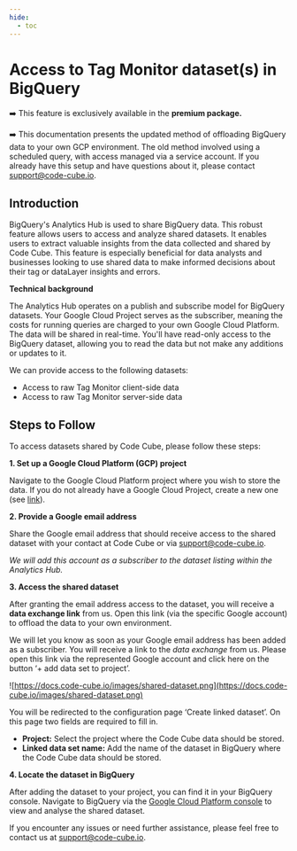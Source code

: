 ```yaml
---
hide:
  - toc
---
```


# Access to Tag Monitor dataset(s) in BigQuery

➡️ This feature is exclusively available in the **premium package.**

➡️ This documentation presents the updated method of offloading BigQuery data to your own GCP environment. The old method involved using a scheduled query, with access managed via a service account. If you already have this setup and have questions about it, please contact [support@code-cube.io](mailto:support@code-cube.io).

## Introduction

BigQuery's Analytics Hub is used to share BigQuery data. This robust feature allows users to access and analyze shared datasets. It enables users to extract valuable insights from the data collected and shared by Code Cube. This feature is especially beneficial for data analysts and businesses looking to use shared data to make informed decisions about their tag or dataLayer insights and errors.

**Technical background**

The Analytics Hub operates on a publish and subscribe model for BigQuery datasets. Your Google Cloud Project serves as the subscriber, meaning the costs for running queries are charged to your own Google Cloud Platform. The data will be shared in real-time. You'll have read-only access to the BigQuery dataset, allowing you to read the data but not make any additions or updates to it. 

We can provide access to the following datasets:

   - Access to raw Tag Monitor client-side data
   - Access to raw Tag Monitor server-side data

## Steps to Follow

To access datasets shared by Code Cube, please follow these steps:

**1. Set up a Google Cloud Platform (GCP) project**

Navigate to the Google Cloud Platform project where you wish to store the data. If you do not already have a Google Cloud Project, create a new one (see [link](https://developers.google.com/workspace/guides/create-project)).

**2. Provide a Google email address**

Share the Google email address that should receive access to the shared dataset with your contact at Code Cube or via [support@code-cube.io](mailto:support@code-cube.io).

*We will add this account as a subscriber to the dataset listing within the Analytics Hub.*

**3. Access the shared dataset**

After granting the email address access to the dataset, you will receive a **data exchange link** from us. Open this link (via the specific Google account) to offload the data to your own environment. 

We will let you know as soon as your Google email address has been added as a subscriber. You will receive a link to the *data exchange* from us. Please open this link via the represented Google account and click here on the button ‘+ add data set to project’.

![https://docs.code-cube.io/images/shared-dataset.png](https://docs.code-cube.io/images/shared-dataset.png)

You will be redirected to the configuration page ‘Create linked dataset’. On this page two fields are required to fill in. 

   - **Project:** Select the project where the Code Cube data should be stored.
   - **Linked data set name:** Add the name of the dataset in BigQuery where the Code Cube data should be stored.

**4. Locate the dataset in BigQuery**

After adding the dataset to your project, you can find it in your BigQuery console. Navigate to BigQuery via the [Google Cloud Platform console](https://console.cloud.google.com/) to view and analyse the shared dataset.

If you encounter any issues or need further assistance, please feel free to contact us at [support@code-cube.io](mailto:support@code-cube.io).
